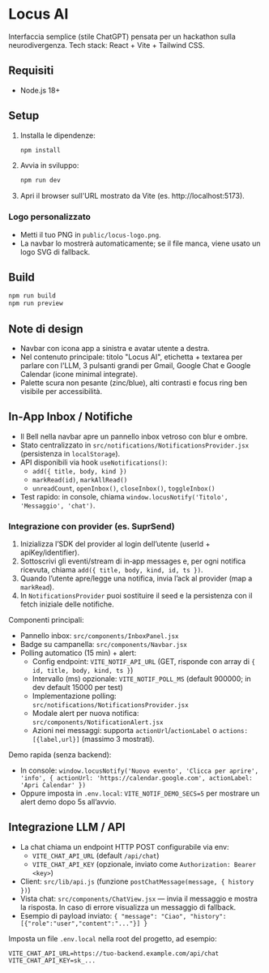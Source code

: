 # Locus AI

Interfaccia semplice (stile ChatGPT) pensata per un hackathon sulla neurodivergenza. Tech stack: React + Vite + Tailwind CSS.

## Requisiti

- Node.js 18+

## Setup

1. Installa le dipendenze:

   ```bash
   npm install
   ```

2. Avvia in sviluppo:

   ```bash
   npm run dev
   ```

3. Apri il browser sull'URL mostrato da Vite (es. http://localhost:5173).

### Logo personalizzato

- Metti il tuo PNG in `public/locus-logo.png`.
- La navbar lo mostrerà automaticamente; se il file manca, viene usato un logo SVG di fallback.

## Build

```bash
npm run build
npm run preview
```

## Note di design

- Navbar con icona app a sinistra e avatar utente a destra.
- Nel contenuto principale: titolo "Locus AI", etichetta + textarea per parlare con l'LLM, 3 pulsanti grandi per Gmail, Google Chat e Google Calendar (icone minimal integrate).
- Palette scura non pesante (zinc/blue), alti contrasti e focus ring ben visibile per accessibilità.

## In‑App Inbox / Notifiche

- Il Bell nella navbar apre un pannello inbox vetroso con blur e ombre.
- Stato centralizzato in `src/notifications/NotificationsProvider.jsx` (persistenza in `localStorage`).
- API disponibili via hook `useNotifications()`:
  - `add({ title, body, kind })`
  - `markRead(id)`, `markAllRead()`
  - `unreadCount`, `openInbox()`, `closeInbox()`, `toggleInbox()`
- Test rapido: in console, chiama `window.locusNotify('Titolo', 'Messaggio', 'chat')`.

### Integrazione con provider (es. SuprSend)

1. Inizializza l’SDK del provider al login dell’utente (userId + apiKey/identifier).
2. Sottoscrivi gli eventi/stream di in‑app messages e, per ogni notifica ricevuta, chiama `add({ title, body, kind, id, ts })`.
3. Quando l’utente apre/legge una notifica, invia l’ack al provider (map a `markRead`).
4. In `NotificationsProvider` puoi sostituire il seed e la persistenza con il fetch iniziale delle notifiche.

Componenti principali:
- Pannello inbox: `src/components/InboxPanel.jsx`
- Badge su campanella: `src/components/Navbar.jsx`
- Polling automatico (15 min) + alert:
  - Config endpoint: `VITE_NOTIF_API_URL` (GET, risponde con array di `{ id, title, body, kind, ts }`)
  - Intervallo (ms) opzionale: `VITE_NOTIF_POLL_MS` (default 900000; in dev default 15000 per test)
  - Implementazione polling: `src/notifications/NotificationsProvider.jsx`
  - Modale alert per nuova notifica: `src/components/NotificationAlert.jsx`
  - Azioni nei messaggi: supporta `actionUrl`/`actionLabel` o `actions: [{label,url}]` (massimo 3 mostrati).

Demo rapida (senza backend):
- In console: `window.locusNotify('Nuovo evento', 'Clicca per aprire', 'info', { actionUrl: 'https://calendar.google.com', actionLabel: 'Apri Calendar' })`
- Oppure imposta in `.env.local`: `VITE_NOTIF_DEMO_SECS=5` per mostrare un alert demo dopo 5s all’avvio.

## Integrazione LLM / API

- La chat chiama un endpoint HTTP POST configurabile via env:
  - `VITE_CHAT_API_URL` (default `/api/chat`)
  - `VITE_CHAT_API_KEY` (opzionale, inviato come `Authorization: Bearer <key>`)
- Client: `src/lib/api.js` (funzione `postChatMessage(message, { history })`)
- Vista chat: `src/components/ChatView.jsx` — invia il messaggio e mostra la risposta. In caso di errore visualizza un messaggio di fallback.
- Esempio di payload inviato:
  `{ "message": "Ciao", "history": [{"role":"user","content":"..."}] }`

Imposta un file `.env.local` nella root del progetto, ad esempio:

```
VITE_CHAT_API_URL=https://tuo-backend.example.com/api/chat
VITE_CHAT_API_KEY=sk_...
```
